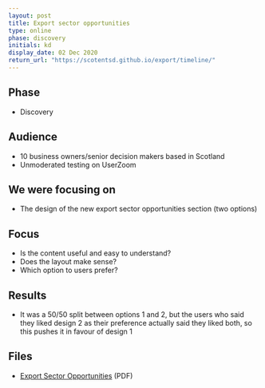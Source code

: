 ```yaml
---
layout: post
title: Export sector opportunities
type: online
phase: discovery
initials: kd
display_date: 02 Dec 2020
return_url: "https://scotentsd.github.io/export/timeline/"
---
```


## Phase
- Discovery

## Audience
- 10 business owners/senior decision makers based in Scotland 
- Unmoderated testing on UserZoom 

## We were focusing on
- The design of the new export sector opportunities section (two options)

## Focus
- Is the content useful and easy to understand? 
- Does the layout make sense? 
- Which option to users prefer? 

## Results

- It was a 50/50 split between options 1 and 2, but the users who said they liked design 2 as their preference actually said they liked both, so this pushes it in favour of design 1 


## Files
- [Export Sector Opportunities](/export/files/SE-Exporting-SectorOpportunities-101220.pdf) (PDF)
